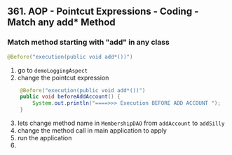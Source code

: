 ## 361. AOP - Pointcut Expressions - Coding - Match any add* Method

### Match method starting with "add" in any class 
```java
@Before("execution(public void add*())")
```
1. go to `demoLoggingAspect`
2. change the pointcut expression 
```java
    @Before("execution(public void add*())")
    public void beforeAddAccount() {
        System.out.println("====>>> Execution BEFORE ADD ACCOUNT ");
    }
```
3. lets change method name in `MembershipDAO` from `addAccount` to `addSilly` 
4. change the method call in main application to apply 
5. run the application 
6. 